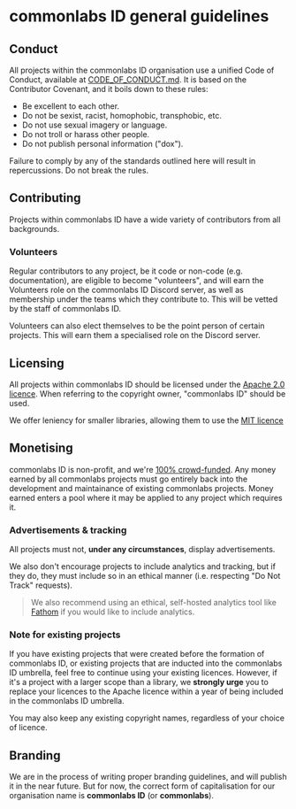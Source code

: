 # commonlabs ID general guidelines

## Conduct

All projects within the commonlabs ID organisation use a unified Code of Conduct, available at [CODE_OF_CONDUCT.md](CODE_OF_CONDUCT.md). It is based on the Contributor Covenant, and it boils down to these rules:

- Be excellent to each other.
- Do not be sexist, racist, homophobic, transphobic, etc.
- Do not use sexual imagery or language.
- Do not troll or harass other people.
- Do not publish personal information ("dox").

Failure to comply by any of the standards outlined here will result in repercussions. Do not break the rules.

## Contributing

Projects within commonlabs ID have a wide variety of contributors from all backgrounds.

### Volunteers

Regular contributors to any project, be it code or non-code (e.g. documentation), are eligible to become "volunteers", and will earn the Volunteers role on the commonlabs ID Discord server, as well as membership under the teams which they contribute to. This will be vetted by the staff of commonlabs ID.

Volunteers can also elect themselves to be the point person of certain projects. This will earn them a specialised role on the Discord server.

## Licensing

All projects within commonlabs ID should be licensed under the [Apache 2.0 licence](https://www.apache.org/licenses/LICENSE-2.0). When referring to the copyright owner, "commonlabs ID" should be used.

We offer leniency for smaller libraries, allowing them to use the [MIT licence](https://opensource.org/licenses/MIT)

## Monetising

commonlabs ID is non-profit, and we're [100% crowd-funded](https://karyakarsa.com/commonlabs). Any money earned by all commonlabs projects must go entirely back into the development and maintainance of existing commonlabs projects. Money earned enters a pool where it may be applied to any project which requires it.

### Advertisements & tracking

All projects must not, **under any circumstances**, display advertisements.

We also don't encourage projects to include analytics and tracking, but if they do, they must include so in an ethical manner (i.e. respecting "Do Not Track" requests).

> We also recommend using an ethical, self-hosted analytics tool like [Fathom](https://usefathom.com/) if you would like to include analytics.

### Note for existing projects

If you have existing projects that were created before the formation of commonlabs ID, or existing projects that are inducted into the commonlabs ID umbrella, feel free to continue using your existing licences. However, if it's a project with a larger scope than a library, we **strongly urge** you to replace your licences to the Apache licence within a year of being included in the commonlabs ID umbrella.

You may also keep any existing copyright names, regardless of your choice of licence.

## Branding

We are in the process of writing proper branding guidelines, and will publish it in the near future. But for now, the correct form of capitalisation for our organisation name is **commonlabs ID** (or **commonlabs**).
